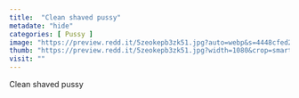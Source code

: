 ```yaml
---
title:  "Clean shaved pussy"
metadate: "hide"
categories: [ Pussy ]
image: "https://preview.redd.it/5zeokepb3zk51.jpg?auto=webp&s=4448cfed245673d491cfe9da9b1e58b954f19560"
thumb: "https://preview.redd.it/5zeokepb3zk51.jpg?width=1080&crop=smart&auto=webp&s=a99410f0a7b7a8c75d5648985291bc33750ca60a"
visit: ""
---
```

Clean shaved pussy
